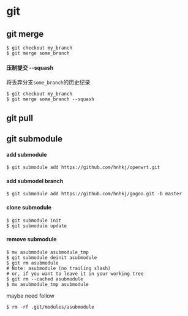 # git


## git merge

```
$ git checkout my_branch
$ git merge some_branch
```

#### 压制提交 --squash

将丢弃分支`some_branch`的历史纪录

```
$ git checkout my_branch
$ git merge some_branch --squash
```


## git pull


## git submodule

#### add submodule

```
$ git submodule add https://github.com/hnhkj/openwrt.git
```

#### add submodel branch

```
$ git submodule add https://github.com/hnhkj/gogoo.git -b master
```

#### clone submodule

```
$ git submodule init
$ git submodule update
```

#### remove submodule

```
$ mv asubmodule asubmodule_tmp
$ git submodule deinit asubmodule
$ git rm asubmodule
# Note: asubmodule (no trailing slash)
# or, if you want to leave it in your working tree
$ git rm --cached asubmodule
$ mv asubmodule_tmp asubmodule
```

maybe need follow

```
$ rm -rf .git/modules/asubmodule
```

